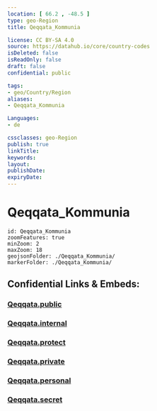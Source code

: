 ```yaml
---
location: [ 66.2 , -48.5 ] 
type: geo-Region
title: Qeqqata_Kommunia

license: CC BY-SA 4.0
source: https://datahub.io/core/country-codes
isDeleted: false
isReadOnly: false
draft: false
confidential: public

tags:
- geo/Country/Region
aliases:
- Qeqqata_Kommunia

Languages:
- de

cssclasses: geo-Region
publish: true
linkTitle: 
keywords: 
layout: 
publishDate: 
expiryDate: 
---
```


# Qeqqata_Kommunia

```leaflet
id: Qeqqata_Kommunia
zoomFeatures: true 
minZoom: 2 
maxZoom: 18
geojsonFolder: ./Qeqqata_Kommunia/
markerFolder: ./Qeqqata_Kommunia/
```


## Confidential Links & Embeds: 

### [Qeqqata.public](/_public/\Earth\Continent\Europe\Europe~North\Greenland\Communities~GreenlandQeqqata.public.md) 

### [Qeqqata.internal](/_internal/\Earth\Continent\Europe\Europe~North\Greenland\Communities~GreenlandQeqqata.internal.md) 

### [Qeqqata.protect](/_protect/\Earth\Continent\Europe\Europe~North\Greenland\Communities~GreenlandQeqqata.protect.md) 

### [Qeqqata.private](/_private/\Earth\Continent\Europe\Europe~North\Greenland\Communities~GreenlandQeqqata.private.md) 

### [Qeqqata.personal](/_personal/\Earth\Continent\Europe\Europe~North\Greenland\Communities~GreenlandQeqqata.personal.md) 

### [Qeqqata.secret](/_secret/\Earth\Continent\Europe\Europe~North\Greenland\Communities~GreenlandQeqqata.secret.md)

